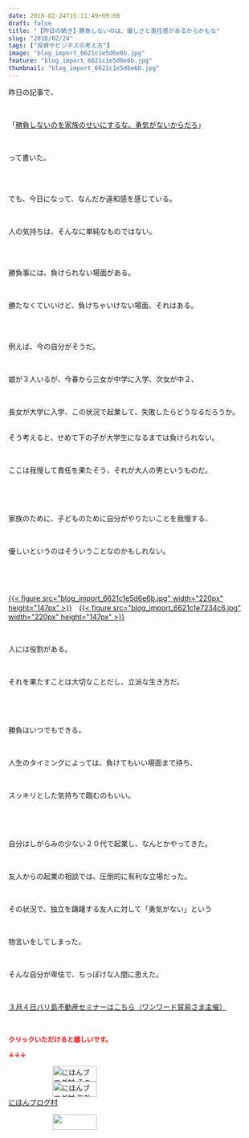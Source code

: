 ```yaml
---
date: 2018-02-24T15:11:49+09:00
draft: false
title: "【昨日の続き】勝負しないのは、優しさと責任感があるからかもな"
slug: "2018/02/24"
tags: ["投資やビジネスの考え方"]
image: "blog_import_6621c1e5d6e6b.jpg"
feature: "blog_import_6621c1e5d6e6b.jpg"
thumbnail: "blog_import_6621c1e5d6e6b.jpg"
---
```

<p>昨日の記事で、</p><p> </p><p>「<a href="entry-12355003598.html" target="_blank"><span style="text-decoration: underline;">勝負しないのを家族のせいにするな。勇気がないからだろ</span></a>」</p><p> </p><p>って書いた。</p><p> </p><p><br/>でも、今日になって、なんだか違和感を感じている。</p><p> </p><p>人の気持ちは、そんなに単純なものではない。</p><p> </p><p><br/>勝負事には、負けられない場面がある。</p><p> </p><p>勝たなくていいけど、負けちゃいけない場面、それはある。</p><p> </p><p><br/>例えば、今の自分がそうだ。</p><p> </p><p>娘が３人いるが、今春から三女が中学に入学、次女が中２、</p><p> </p><p>長女が大学に入学、この状況で起業して、失敗したらどうなるだろうか。</p><p><br/>そう考えると、せめて下の子が大学生になるまでは負けられない。</p><p> </p><p>ここは我慢して責任を果たそう、それが大人の男というものだ。</p><p> </p><p> </p><p>家族のために、子どものために自分がやりたいことを我慢する、</p><p> </p><p>優しいというのはそういうことなのかもしれない。</p><p> </p><p> </p><p><a href="blog_import_6621c1e5d6e6b.jpg">{{< figure src="blog_import_6621c1e5d6e6b.jpg" width="220px" height="147px" >}}</a>　<a href="blog_import_6621c1e7234c6.jpg">{{< figure src="blog_import_6621c1e7234c6.jpg" width="220px" height="147px" >}}</a></p><p> </p><p>人には役割がある。</p><p> </p><p>それを果たすことは大切なことだし、立派な生き方だ。</p><p> </p><p> </p><p>勝負はいつでもできる。</p><p> </p><p>人生のタイミングによっては、負けてもいい場面まで待ち、</p><p> </p><p>スッキリとした気持ちで臨むのもいい。</p><p> </p><p> </p><p>自分はしがらみの少ない２０代で起業し、なんとかやってきた。</p><p> </p><p>友人からの起業の相談では、圧倒的に有利な立場だった。</p><p> </p><p>その状況で、独立を躊躇する友人に対して「勇気がない」という</p><p> </p><p>物言いをしてしまった。</p><p> </p><p>そんな自分が卑怯で、ちっぽけな人間に思えた。</p><p> </p><p><a href="index.html" target="_blank">３月４日バリ島不動産セミナーはこちら（ワンワード貿易さま主催）</a></p><p> </p><p><font color="#ff0000" size="2"><strong>クリックいただけると嬉しいです。</strong></font></p><p><font color="#ff0000" size="2"><strong>↓↓↓</strong></font></p><p><a href="ranking.html?p_cid=01260127" id="&amp;blogmura_banner" target="_blank"><img alt="にほんブログ村 その他生活ブログ 不動産投資へ" border="0" height="31" src="data:image/svg+xml;charset=utf-8,%3Csvg%20xmlns%3D%22http%3A%2F%2Fwww.w3.org%2F2000%2Fsvg%22%20title%3D%22Placeholder%20for%20Images%22%20role%3D%22presentation%22%20viewBox%3D%220%200%2088%2031%22%20%2F%3E" width="88" data-src="https://img-proxy.blog-video.jp/images?url=http%3A%2F%2Flife.blogmura.com%2Fhudousantoushi%2Fimg%2Fhudousantoushi88_31.gif" style="aspect-ratio: auto 88 / 31;"/><noscript><img alt="にほんブログ村 その他生活ブログ 不動産投資へ" border="0" height="31" src="https://img-proxy.blog-video.jp/images?url=http%3A%2F%2Flife.blogmura.com%2Fhudousantoushi%2Fimg%2Fhudousantoushi88_31.gif" width="88"></noscript></a><br/><a href="ranking.html?p_cid=01260127" target="_blank"><img alt="にほんブログ村 海外生活ブログ バリ島情報へ" border="0" height="31" src="data:image/svg+xml;charset=utf-8,%3Csvg%20xmlns%3D%22http%3A%2F%2Fwww.w3.org%2F2000%2Fsvg%22%20title%3D%22Placeholder%20for%20Images%22%20role%3D%22presentation%22%20viewBox%3D%220%200%2088%2031%22%20%2F%3E" width="88" data-src="https://img-proxy.blog-video.jp/images?url=http%3A%2F%2Foverseas.blogmura.com%2Fbali%2Fimg%2Fbali88_31.gif" style="aspect-ratio: auto 88 / 31;"/><noscript><img alt="にほんブログ村 海外生活ブログ バリ島情報へ" border="0" height="31" src="https://img-proxy.blog-video.jp/images?url=http%3A%2F%2Foverseas.blogmura.com%2Fbali%2Fimg%2Fbali88_31.gif" width="88"></noscript></a><br/><a href="ranking.html?p_cid=01260127" target="_blank">にほんブログ村</a></p><p><a href="link.php?1804582" title="人気ブログランキングへ"><img border="0" height="31" src="data:image/svg+xml;charset=utf-8,%3Csvg%20xmlns%3D%22http%3A%2F%2Fwww.w3.org%2F2000%2Fsvg%22%20title%3D%22Placeholder%20for%20Images%22%20role%3D%22presentation%22%20viewBox%3D%220%200%2088%2031%22%20%2F%3E" width="88" data-src="https://blog.with2.net/img/banner/banner_22.gif" style="aspect-ratio: auto 88 / 31;"/><noscript><img border="0" height="31" src="https://blog.with2.net/img/banner/banner_22.gif" width="88"></noscript></a></p><p> </p>

